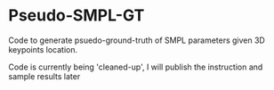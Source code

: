 # Pseudo-SMPL-GT

Code to generate psuedo-ground-truth of SMPL parameters given 3D keypoints location.

Code is currently being 'cleaned-up', I will publish the instruction and sample results later
